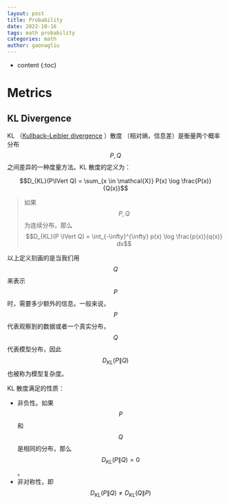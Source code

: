 ```yaml
---
layout: post
title: Probability
date: 2022-10-16
tags: math probability
categories: math
author: gaonagliu
---
```

* content
{:toc}


# Metrics
## KL Divergence
KL （[Kullback–Leibler divergence](https://en.wikipedia.org/wiki/Kullback%E2%80%93Leibler_divergence) ）散度 （相对熵，信息差）是衡量两个概率分布 $$P, Q$$ 之间差异的一种度量方法。KL 散度的定义为：




$$D_{KL}(P\lVert Q) = \sum_{x \in \mathcal{X}} P(x) \log \frac{P(x)}{Q(x)}$$
> 如果 $$P, Q$$ 为连续分布，那么 $$D_{KL}(P \lVert Q) = \int_{-\infty}^{\infty} p(x) \log \frac{p(x)}{q(x)} dx$$
> 
以上定义刻画的是当我们用 $$Q$$ 来表示 $$P$$ 时，需要多少额外的信息。一般来说，$$P$$ 代表观察到的数据或者一个真实分布，$$Q$$ 代表模型分布，因此 $$D_{KL}(P \lVert Q)$$ 也被称为模型复杂度。

KL 散度满足的性质：
- 非负性。如果 $$P$$ 和 $$Q$$ 是相同的分布，那么 $$D_{KL}(P \lVert Q) = 0$$。
- 非对称性，即 $$D_{KL}(P \lVert Q) \neq D_{KL}(Q \lVert P)$$
